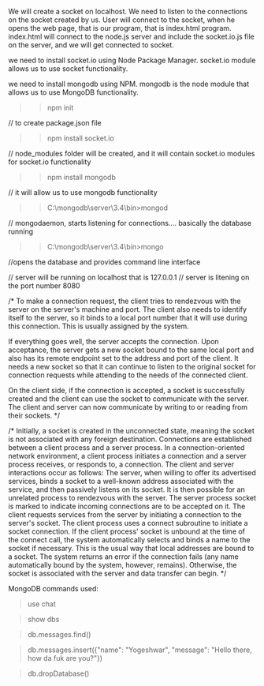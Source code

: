 We will create a socket on localhost.
We need to listen to the connections on the socket created by us. User will connect to the socket, when he opens the web page, that is our program, that is index.html program. index.html will connect to the node.js server and include the socket.io.js file on the server, and we will get connected to socket.

we need to install socket.io using Node Package Manager. socket.io module allows us to use socket functionality.

we need to install mongodb using NPM. mongodb is the node module that allows us to use MongoDB functionality.

>> npm init

// to create package.json file

>> npm install socket.io

// node_modules folder will be created, and it will contain socket.io modules for socket.io functionality

>> npm install mongodb

// it will allow us to use mongodb functionality

>> C:\mongodb\server\3.4\bin>mongod

// mongodaemon, starts listening for connections.... basically the database running

>> C:\mongodb\server\3.4\bin>mongo

//opens the database and provides command line interface


// server will be running on localhost that is 127.0.0.1
// server is litening on the port number 8080

/*
To make a connection request, 
the client tries to rendezvous with the server on the server's machine and port.
The client also needs to identify itself to the server,
so it binds to a local port number that it will use during this connection. 
This is usually assigned by the system.


If everything goes well, the server accepts the connection. 
Upon acceptance, the server gets a new socket bound to the same local port 
and also has its remote endpoint set to the address and port of the client. 
It needs a new socket so that it can continue to listen to the original socket for connection requests 
while attending to the needs of the connected client.

On the client side, if the connection is accepted, a socket is successfully created 
and the client can use the socket to communicate with the server.
The client and server can now communicate by writing to or reading from their sockets.
*/




/*
Initially, a socket is created in the unconnected state, 
meaning the socket is not associated with any foreign destination.
Connections are established between a client process and a server process. In a connection-oriented network environment, a client process initiates a connection and a server process receives, or responds to, a connection. The client and server interactions occur as follows:
The server, when willing to offer its advertised services, binds a socket to a well-known address associated with the service, and then passively listens on its socket. It is then possible for an unrelated process to rendezvous with the server.
The server process socket is marked to indicate incoming connections are to be accepted on it.
The client requests services from the server by initiating a connection to the server's socket. The client process uses a connect subroutine to initiate a socket connection.
If the client process' socket is unbound at the time of the connect call, the system automatically selects and binds a name to the socket if necessary. This is the usual way that local addresses are bound to a socket.
The system returns an error if the connection fails (any name automatically bound by the system, however, remains). Otherwise, the socket is associated with the server and data transfer can begin.
*/




MongoDB commands used:
>use chat

>show dbs

>db.messages.find()

>db.messages.insert({"name": "Yogeshwar", "message": "Hello there, how da fuk are you?"})

>db.dropDatabase()
